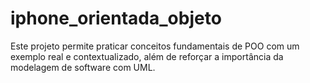 # iphone_orientada_objeto
Este projeto permite praticar conceitos fundamentais de POO com um exemplo real e contextualizado, além de reforçar a importância da modelagem de software com UML.
